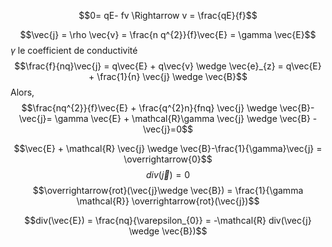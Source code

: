 $$0= qE- fv \Rightarrow v = \frac{qE}{f}$$

$$\vec{j} = \rho \vec{v} = \frac{n q^{2}}{f}\vec{E} = \gamma \vec{E}$$
$\gamma$ le coefficient de conductivité
$$\frac{f}{nq}\vec{j} = q\vec{E} + q\vec{v} \wedge \vec{e}_{z} = q\vec{E} + \frac{1}{n} \vec{j} \wedge \vec{B}$$
Alors, 
$$\frac{nq^{2}}{f}\vec{E} + \frac{q^{2}n}{fnq} \vec{j} \wedge \vec{B}-\vec{j}= \gamma \vec{E} + \mathcal{R}\gamma \vec{j} \wedge \vec{B} - \vec{j}=0$$


$$\vec{E} + \mathcal{R} \vec{j} \wedge \vec{B}-\frac{1}{\gamma}\vec{j} = \overrightarrow{0}$$
$$div(\vec{j})=0$$
$$\overrightarrow{rot}(\vec{j}\wedge \vec{B}) = \frac{1}{\gamma \mathcal{R}} \overrightarrow{rot}(\vec{j})$$

$$div(\vec{E}) = \frac{nq}{\varepsilon_{0}} = -\mathcal{R} div(\vec{j} \wedge \vec{B})$$

